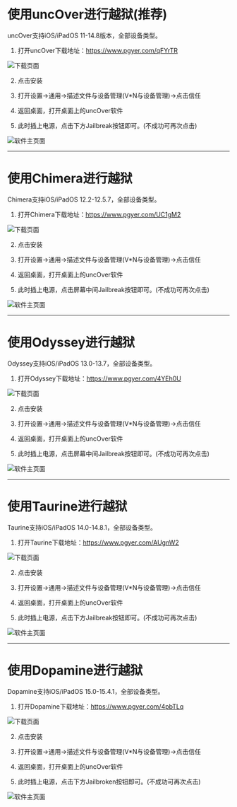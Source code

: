 # 使用uncOver进行越狱(推荐)
uncOver支持iOS/iPadOS 11-14.8版本，全部设备类型。
1. 打开uncOver下载地址：https://www.pgyer.com/qFYrTR

![下载页面](uncOver/install.png)

2. 点击安装

3. 打开设置->通用->描述文件与设备管理(V*N与设备管理)->点击信任

4. 返回桌面，打开桌面上的uncOver软件

5. 此时插上电源，点击下方Jailbreak按钮即可。(不成功可再次点击)

![软件主页面](uncOver/home.png)
<hr>

# 使用Chimera进行越狱
Chimera支持iOS/iPadOS 12.2-12.5.7，全部设备类型。
1. 打开Chimera下载地址：https://www.pgyer.com/UC1gM2

![下载页面](Chimera/install.png)

2. 点击安装

3. 打开设置->通用->描述文件与设备管理(V*N与设备管理)->点击信任

4. 返回桌面，打开桌面上的uncOver软件

5. 此时插上电源，点击屏幕中间Jailbreak按钮即可。(不成功可再次点击)

![软件主页面](Chimera/home.png)
<hr>

# 使用Odyssey进行越狱
Odyssey支持iOS/iPadOS 13.0-13.7，全部设备类型。
1. 打开Odyssey下载地址：https://www.pgyer.com/4YEh0U

![下载页面](Odyssey/install.png)

2. 点击安装

3. 打开设置->通用->描述文件与设备管理(V*N与设备管理)->点击信任

4. 返回桌面，打开桌面上的uncOver软件

5. 此时插上电源，点击屏幕中间Jailbreak按钮即可。(不成功可再次点击)

![软件主页面](Odyssey/home.png)
<hr>

# 使用Taurine进行越狱
Taurine支持iOS/iPadOS 14.0-14.8.1，全部设备类型。
1. 打开Taurine下载地址：https://www.pgyer.com/AUgnW2

![下载页面](Taurine/install.png)

2. 点击安装

3. 打开设置->通用->描述文件与设备管理(V*N与设备管理)->点击信任

4. 返回桌面，打开桌面上的uncOver软件

5. 此时插上电源，点击下方Jailbreak按钮即可。(不成功可再次点击)

![软件主页面](Taurine/home.png)
<hr>

# 使用Dopamine进行越狱
Dopamine支持iOS/iPadOS 15.0-15.4.1，全部设备类型。
1. 打开Dopamine下载地址：https://www.pgyer.com/4pbTLq

![下载页面](Dopamine/install.png)

2. 点击安装

3. 打开设置->通用->描述文件与设备管理(V*N与设备管理)->点击信任

4. 返回桌面，打开桌面上的uncOver软件

5. 此时插上电源，点击下方Jailbroken按钮即可。(不成功可再次点击)

![软件主页面](Dopamine/home.png)
